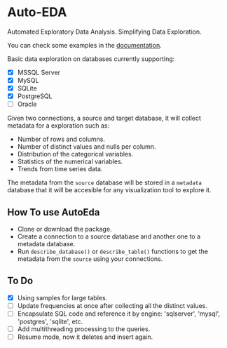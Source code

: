 # Auto-EDA
Automated Exploratory Data Analysis. Simplifying Data Exploration.

You can check some examples in the [documentation](docs/Documentation.md).

Basic data exploration on databases currently supporting:
- [x] MSSQL Server
- [x] MySQL
- [x] SQLite
- [x] PostgreSQL
- [ ] Oracle

Given two connections, a source and target database, it will collect metadata for a exploration such as:
* Number of rows and columns.
* Number of distinct values and nulls per column.
* Distribution of the categorical variables.
* Statistics of the numerical variables.
* Trends from time series data.

The metadata from the `source` database will be stored in a `metadata` database that it will be accesible for any visualization tool to explore it.

## How To use AutoEda
* Clone or download the package.
* Create a connection to a source database and another one to a metadata database.
* Run `describe_database()` or `describe_table()` functions to get the metadata from the `source` using your connections.

## To Do
- [x] Using samples for large tables.
- [ ] Update frequencies at once after collecting all the distinct values.
- [ ] Encapsulate SQL code and reference it by engine: 'sqlserver', 'mysql', 'postgres', 'sqlite', etc.
- [ ] Add multithreading  processing to the queries.
- [ ] Resume mode, now it deletes and insert again.